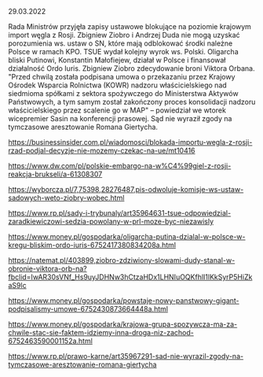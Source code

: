 29.03.2022

Rada Ministrów przyjęła zapisy ustawowe blokujące na poziomie krajowym import węgla z Rosji. Zbigniew Ziobro i Andrzej Duda nie mogą uzyskać porozumienia ws. ustaw o SN, które mają odblokować środki należne Polsce w ramach KPO. TSUE wydał kolejny wyrok ws. Polski. Oligarcha bliski Putinowi, Konstantin Małofiejew, działał w Polsce i finansował działalność Ordo Iuris. Zbigniew Ziobro zdecydowanie broni Viktora Orbana. "Przed chwilą została podpisana umowa o przekazaniu przez Krajowy Ośrodek Wsparcia Rolnictwa (KOWR) nadzoru właścicielskiego nad siedmioma spółkami z sektora spożywczego do Ministerstwa Aktywów Państwowych, a tym samym został zakończony proces konsolidacji nadzoru właścicielskiego przez scalenie go w MAP" – powiedział we wtorek wicepremier Sasin na konferencji prasowej. Sąd nie wyraził zgody na tymczasowe aresztowanie Romana Giertycha.

https://businessinsider.com.pl/wiadomosci/blokada-importu-wegla-z-rosji-rzad-podjal-decyzje-nie-mozemy-czekac-na-ue/mt10416

https://www.dw.com/pl/polskie-embargo-na-w%C4%99giel-z-rosji-reakcja-brukseli/a-61308307

https://wyborcza.pl/7,75398,28276487,pis-odwoluje-komisje-ws-ustaw-sadowych-weto-ziobry-wobec.html

https://www.rp.pl/sady-i-trybunaly/art35964631-tsue-odpowiedzial-zaradkiewiczowi-sedzia-powolany-w-prl-moze-byc-niezawisly

https://www.money.pl/gospodarka/oligarcha-putina-dzialal-w-polsce-w-kregu-bliskim-ordo-iuris-6752417380834208a.html

https://natemat.pl/403899,ziobro-zdziwiony-slowami-dudy-stanal-w-obronie-viktora-orb-na?fbclid=IwAR30sVNf_Hs9uyJDHNw3hCtzaHDx1LHNIuOQKfhlI1lKkSyrP5HiZkaS9lc

https://www.money.pl/gospodarka/powstaje-nowy-panstwowy-gigant-podpisalismy-umowe-6752430873664448a.html

https://www.money.pl/gospodarka/krajowa-grupa-spozywcza-ma-za-chwile-stac-sie-faktem-idziemy-inna-droga-niz-zachod-6752463590001152a.html

https://www.rp.pl/prawo-karne/art35967291-sad-nie-wyrazil-zgody-na-tymczasowe-aresztowanie-romana-giertycha